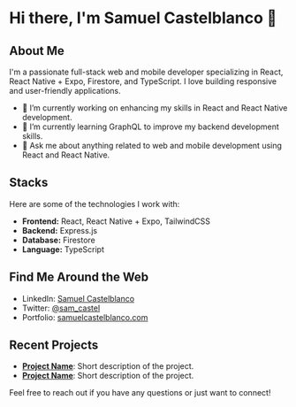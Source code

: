 # Hi there, I'm Samuel Castelblanco 👋

## About Me

I'm a passionate full-stack web and mobile developer specializing in React, React Native + Expo, Firestore, and TypeScript. I love building responsive and user-friendly applications.

- 🔭 I’m currently working on enhancing my skills in React and React Native development.
- 🌱 I’m currently learning GraphQL to improve my backend development skills.
- 💬 Ask me about anything related to web and mobile development using React and React Native.

## Stacks

Here are some of the technologies I work with:

- **Frontend:** React, React Native + Expo, TailwindCSS
- **Backend:** Express.js
- **Database:** Firestore
- **Language:** TypeScript

## Find Me Around the Web

- LinkedIn: [Samuel Castelblanco](https://www.linkedin.com/in/samuelcastelblanco/)
- Twitter: [@sam_castel](https://twitter.com/sam_castel)
- Portfolio: [samuelcastelblanco.com](https://www.samuelcastelblanco.com)

## Recent Projects

- **[Project Name](link-to-project)**: Short description of the project.
- **[Project Name](link-to-project)**: Short description of the project.

Feel free to reach out if you have any questions or just want to connect!


